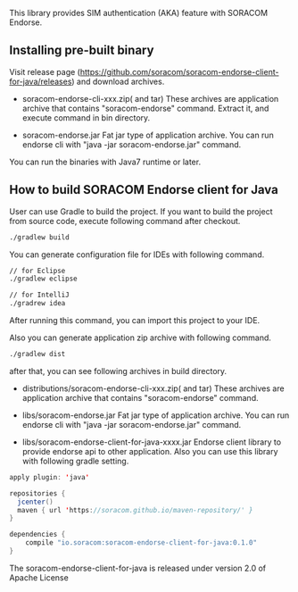 This library provides SIM authentication (AKA) feature with SORACOM Endorse.

## Installing pre-built binary
Visit release page (https://github.com/soracom/soracom-endorse-client-for-java/releases) and download archives.

- soracom-endorse-cli-xxx.zip( and tar)
These archives are application archive that contains "soracom-endorse" command. Extract it, and execute command in bin directory.

- soracom-endorse.jar
Fat jar type of application archive. You can run endorse cli with "java -jar soracom-endorse.jar" command.

You can run the binaries with Java7 runtime or later.

## How to build SORACOM Endorse client for Java
User can use Gradle to build the project. If you want to build the project from source code, execute following command after checkout.
 
```sh
./gradlew build
```

You can generate configuration file for IDEs with following command.

```sh
// for Eclipse
./gradlew eclipse

// for IntelliJ
./gradrew idea
```

After running this command, you can import this project to your IDE.

Also you can generate application zip archive with following command.

```sh
./gradlew dist
```

after that, you can see following archives in build directory.

- distributions/soracom-endorse-cli-xxx.zip( and tar)
These archives are application archive that contains "soracom-endorse" command.

- libs/soracom-endorse.jar
Fat jar type of application archive. You can run endorse cli with "java -jar soracom-endorse.jar" command.

- libs/soracom-endorse-client-for-java-xxxx.jar
Endorse client library to provide endorse api to other application. Also you can use this library with following gradle setting.

```java
apply plugin: 'java'

repositories {
  jcenter()
  maven { url 'https://soracom.github.io/maven-repository/' }
}

dependencies {
    compile "io.soracom:soracom-endorse-client-for-java:0.1.0"
}
```

The soracom-endorse-client-for-java is released under version 2.0 of Apache License
